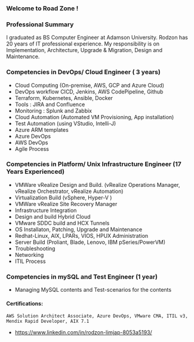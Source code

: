 ### Welcome to Road Zone !

### Professional Summary
I graduated as BS Computer Engineer at Adamson University.
Rodzon has 20 years of IT professional experience. My responsibility is on Implementation, Architecture, Upgrade & Migration, Design and Maintenance.

### Competencies in DevOps/ Cloud Engineer ( 3 years)
 - Cloud Computing (On-premise, AWS, GCP and Azure Cloud)
 - DevOps workflow CICD, Jenkins, AWS CodePipeline, Github
 - Terraform, Kubernetes, Ansible, Docker
 - Tools : JIRA and Confluence
 - Monitoring : Splunk and Zabbix
 - Cloud Automation (Automated VM Provisioning, App installation)
 - Test Automation (using VStudio, Intelli-J)
 - Azure ARM templates
 - Azure DevOps
 - AWS DevOps
 - Agile Process

### Competencies in Platform/ Unix Infrastructure Engineer (17 Years Experienced)
 - VMWare vRealize Design and Build. (vRealize Operations Manager, vRealize Orchestrator, vRealize Automation)
 - Virtualization Build (vSphere, Hyper-V )
 - VMWare vRealize Site Recovery Manager
 - Infrastructure Integration
 - Design and build Hybrid Cloud
 - VMware SDDC build and HCX Tunnels
 - OS Installaton, Patching, Upgrade and Maintenance
 - Redhat-Linux, AIX, LPARs, VIOS, HPUX Administration
 - Server Build (Proliant, Blade, Lenovo, IBM pSeries/PowerVM)
 - Troubleshooting
 - Networking
 - ITIL Process

### Competencies in mySQL and Test Engineer (1 year)
 - Managing MySQL contents and Test-scenarios for the contents

#### Certifications: 
    AWS Solution Architect Associate, Azure DevOps, VMware CMA, ITIL v3, Mendix Rapid Developer, AIX 7.1
  - https://www.linkedin.com/in/rodzon-limjap-8053a5193/

<!--
**Rodzon-cloud/Rodzon-cloud** is a ✨ _special_ ✨ repository because its `README.md` (this file) appears on your GitHub profile.

Here are some ideas to get you started:

- 🔭 I’m currently working on ...
- 🌱 I’m currently learning ...
- 👯 I’m looking to collaborate on ...
- 🤔 I’m looking for help with ...
- 💬 Ask me about ...
- 📫 How to reach me: ...
- 😄 Pronouns: ...
- ⚡ Fun fact: ...
-->
